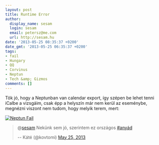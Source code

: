 ```yaml
---
layout: post
title: Runtime Error
author:
  display_name: sesam
  login: sesam
  email: petersz@me.com
  url: http://sesam.hu
date: '2013-05-25 08:35:37 +0200'
date_gmt: '2013-05-25 06:35:37 +0200'
tags:
- fail
- Hungary
- QQ
- Corvinus
- Neptun
- Tech &amp; Gizmos
comments: []
---
```


Tök jó, hogy a Neptunban van calendar export, így szépen be lehet tenni iCalbe a vizsgáim, csak épp a helyszín már nem kerül az eseménybe, megnézni viszont nem tudom, hogy melyik terem, mert:

[![Neptun Fail](http://sesam.hu/wp-content/uploads/2013/05/Screen-Shot-2013-05-25-at-8.31.55--1024x742.png)](http://sesam.hu/wp-content/uploads/2013/05/Screen-Shot-2013-05-25-at-8.31.55-.png)

> @[sesam](https://twitter.com/sesam) Nekünk sem jó, szerintem ez országos [#anyád](https://twitter.com/search/%23anyád)
> 
> -- Káté (@kovtomi) [May 25, 2013](https://twitter.com/kovtomi/status/338180739424202752)
